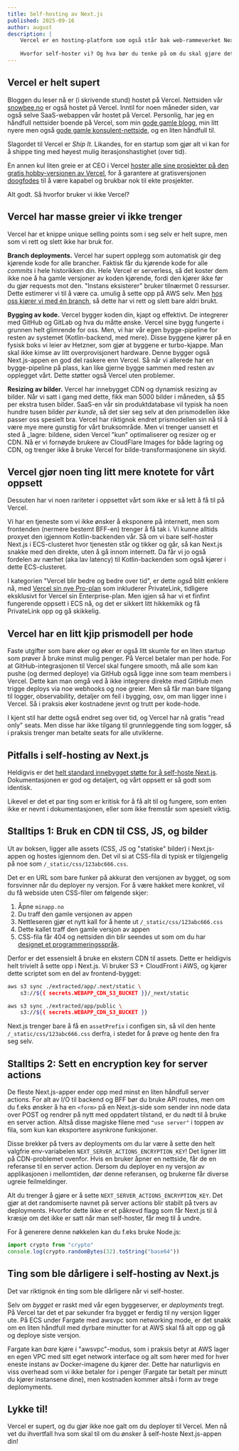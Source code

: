 ```yaml
---
title: Self-hosting av Next.js
published: 2025-09-16
author: august
description: |
    Vercel er en hosting-platform som også står bak web-rammeverket Next.js. De fleste som bruker Next.js går for Vercel, men ikke vi! Vi har valgt å self-hoste Next.js i AWS i stedet for.
    
    Hvorfor self-hoster vi? Og hva bør du tenke på om du skal gjøre det samme?
---
```


## Vercel er helt supert

Bloggen du leser nå er (i skrivende stund) hostet på Vercel. Nettsiden vår [snowbee.no](https://www.snowbee.no) er også hostet på Vercel. Inntil for noen måneder siden, var også selve SaaS-webappen vår hostet på Vercel. Personlig, har jeg en håndfull nettsider boende på Vercel, som min [gode gamle blogg](https://www.augustl.com), min litt nyere men også [gode gamle konsulent-nettside](https://www.crud.business), og en liten håndfull til.

Slagordet til Vercel er _Ship It_. Likandes, for en startup som gjør alt vi kan for å shippe ting med høyest mulig iterasjonshastighet (over tid).

En annen kul liten greie er at CEO i Vercel [hoster alle sine prosjekter på den gratis hobby-versjonen av Vercel](https://x.com/rauchg/status/1868310015247048862), for å garantere at gratisversjonen [doogfodes](https://en.wikipedia.org/wiki/Eating_your_own_dog_food) til å være kapabel og brukbar nok til ekte prosjekter.

Alt godt. Så hvorfor bruker vi ikke Vercel?

## Vercel har masse greier vi ikke trenger

Vercel har et knippe unique selling points som i seg selv er helt supre, men som vi rett og slett ikke har bruk for.

**Branch deployments.** Vercel har supert opplegg som automatisk gir deg kjørende kode for alle brancher. Faktisk får du kjørende kode for alle *commits* i hele historikken din. Hele Vercel er serverless, så det koster dem ikke noe å ha gamle versjoner av koden kjørende, fordi den kjører ikke før du gjør requests mot den. "Instans eksisterer" bruker tilnærmet 0 ressurser. Dette estimerer vi til å være ca. umulig å sette opp på AWS selv. Men [hos oss kjører vi med én branch](/2025-bare-en-branch), så dette har vi rett og slett bare aldri brukt.

**Bygging av kode.** Vercel bygger koden din, kjapt og effektivt. De integrerer med GitHub og GitLab og hva du måtte ønske. Vercel sine bygg fungerte i grunnen helt glimrende for oss. Men, vi har vår egen bygge-pipeline for resten av systemet (Kotlin-backend, med mere). Disse byggene kjører på en fysisk boks vi leier av Hetzner, som gjør at byggene er turbo-kjappe. Man skal ikke kimse av litt overprovisjonert hardware. Denne bygger også Next.js-appen en god del raskere enn Vercel. Så når vi allerede har en bygge-pipeline på plass, kan like gjerne bygge sammen med resten av opplegget vårt. Dette støtter også Vercel uten problemer.

**Resizing av bilder.** Vercel har innebygget CDN og dynamisk resizing av bilder. Når vi satt i gang med dette, fikk man 5000 bilder i måneden, så $5 per ekstra tusen bilder. SaaS-en vår sin produktdatabase vil typisk ha noen hundre tusen bilder *per kunde*, så det sier seg selv at den prismodellen ikke passer oss spesielt bra. Vercel har riktignok endret prismodellen sin nå til å være mye mere gunstig for vårt bruksområde. Men vi trenger uansett et sted å _lagre: bildene, siden Vercel "kun" optimaliserer og resizer og er CDN. Nå er vi fornøyde brukere av CloudFlare Images for både lagring og CDN, og trenger ikke å bruke Vercel for bilde-transformasjonene sin skyld.

## Vercel gjør noen ting litt mere knotete for vårt oppsett

Dessuten har vi noen rariteter i oppsettet vårt som ikke er så lett å få til på Vercel.

Vi har en tjeneste som vi ikke ønsker å eksponere på internett, men som frontenden (nermere bestemt BFF-en) trenger å få tak i. Vi kunne alltids proxyet den igjennom Kotlin-backenden vår. Så om vi bare self-hoster Next.js i ECS-clusteret hvor tjenesten står og tikker og går, så kan Next.js snakke med den direkte, uten å gå innom internett. Da får vi jo også fordelen av nærhet (aka lav latency) til Kotlin-backenden som også kjører i dette ECS-clusteret.

I kategorien "Vercel blir bedre og bedre over tid", er dette _også_ blitt enklere nå, med [Vercel sin nye Pro-plan](https://vercel.com/blog/new-pro-pricing-plan) som inkluderer PrivateLink, tidligere eksklusivt for Vercel sin Enterprise-plan. Men igjen så har vi et finfint fungerende oppsett i ECS nå, og det er sikkert litt hikkemikk og få PrivateLink opp og gå skikkelig.

## Vercel har en litt kjip prismodell per hode

Faste utgifter som bare øker og øker er også litt skumle for en liten startup som prøver å bruke minst mulig penger. På Vercel betaler man per hode. For at GitHub-integrasjonen til Vercel skal fungere smooth, må alle som kan pushe (og dermed deploye) via GitHub også ligge inne som team members i Vercel. Dette kan man omgå ved å ikke integrere direkte med GitHub men trigge deploys via noe webhooks og noe greier. Men så får man bare tilgang til logger, observability, detaljer om feil i bygging, osv, om man ligger inne i Vercel. Så i praksis øker kostnadene jevnt og trutt per kode-hode.

I kjent stil har dette også endret seg over tid, og Vercel har nå gratis "read only" seats. Men disse har ikke tilgang til grunnleggende ting som logger, så i praksis trenger man betalte seats for alle utviklerne.

## Pitfalls i self-hosting av Next.js

Heldigvis er det [helt standard innebygget støtte for å self-hoste Next.js](https://nextjs.org/docs/app/guides/self-hosting). Dokumentasjonen er god og detaljert, og vårt oppsett er så godt som identisk.

Likevel er det et par ting som er kritisk for å få alt til og fungere, som enten ikke er nevnt i dokumentasjonen, eller som ikke fremstår som spesielt viktig.

## Stalltips 1: Bruk en CDN til CSS, JS, og bilder

Ut av boksen, ligger alle assets (CSS, JS og "statiske" bilder) i Next.js-appen og hostes igjennom den. Det vil si at CSS-fila di typisk er tilgjengelig på noe som `/_static/css/123abc666.css`.

Det er en URL som bare funker på akkurat den versjonen av bygget, og som forsvinner når du deployer ny versjon. For å være hakket mere konkret, vil du få webside uten CSS-filer om følgende skjer:

1. Åpne `minapp.no`
2. Du traff den gamle versjonen av appen
3. Nettleseren gjør et nytt kall for å hente ut `/_static/css/123abc666.css`
4. Dette kallet traff den gamle versjon av appen
5. CSS-fila får 404 og nettsiden din blir seendes ut som om du har [designet et programmeringsspråk](http://www.wall.org/~larry/).

Derfor er det essensielt å bruke en ekstern CDN til assets. Dette er heldigvis helt trivielt å sette opp i Next.js. Vi bruker S3 + CloudFront i AWS, og kjører dette scriptet som en del av frontend-bygget:

```bash
aws s3 sync ./extracted/app/.next/static \
    s3://${{ secrets.WEBAPP_CDN_S3_BUCKET }}/_next/static

aws s3 sync ./extracted/app/public \
    s3://${{ secrets.WEBAPP_CDN_S3_BUCKET }}
```

Next.js trenger bare å få en `assetPrefix` i configen sin, så vil den hente `/_static/css/123abc666.css` derfra, i stedet for å prøve og hente den fra seg selv.

## Stalltips 2: Sett en encryption key for server actions

De fleste Next.js-apper ender opp med minst en liten håndfull server actions. For alt av I/O til backend og BFF bør du bruke API routes, men om du f.eks ønsker å ha en `<form>` på en Next.js-side som sender inn node data over POST og rendrer på nytt med oppdatert tilstand, er du nødt til å bruke en server action. Altså disse magiske filene med `"use server"` i toppen av fila, som kun kan eksportere asynkrone funksjoner.

Disse brekker på tvers av deployments om du lar være å sette den helt valgfrie env-variabelen `NEXT_SERVER_ACTIONS_ENCRYPTION_KEY`! Det ligner litt på CDN-problemet ovenfor. Hvis en bruker åpner en nettside, får de en referanse til en server action. Dersom du deployer en ny versjon av applikasjonen i mellomtiden, dør denne referansen, og brukerne får diverse ugreie feilmeldinger.

Alt du trenger å gjøre er å sette `NEXT_SERVER_ACTIONS_ENCRYPTION_KEY`. Det gjør at det randomiserte navnet på server actions blir stabilt på tvers av deployments. Hvorfor dette ikke er et påkrevd flagg som får Next.js til å kræsje om det ikke er satt når man self-hoster, får meg til å undre.

For å generere denne nøkkelen kan du f.eks bruke Node.js:

```javascript
import crypto from "crypto"
console.log(crypto.randomBytes(32).toString("base64"))
```

## Ting som ble dårligere i self-hosting av Next.js

Det var riktignok én ting som ble dårligere når vi self-hoster.

Selv om _bygget_ er raskt med vår egen byggeserver, er _deployments_ tregt. På Vercel tar det et par sekunder fra bygget er ferdig til ny versjon ligger ute. På ECS under Fargate med awsvpc som networking mode, er det snakk om en liten håndfull med dyrbare minutter for at AWS skal få alt opp og gå og deploye siste versjon.

Fargate kan _bare_ kjøre i "awsvpc"-modus, som i praksis betyr at AWS lager en egen VPC med sitt eget network interface og alt som hører med for hver eneste instans av Docker-imagene du kjører der. Dette har naturligvis en viss overhead som vi ikke betaler for i penger (Fargate tar betalt per minutt du kjører instansene dine), men kostnaden kommer altså i form av trege deplomyments.

## Lykke til!

Vercel er supert, og du gjør ikke noe galt om du deployer til Vercel. Men nå vet du ihvertfall hva som skal til om du ønsker å self-hoste Next.js-appen din!